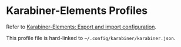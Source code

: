 # Karabiner-Elements Profiles

Refer to [Karabiner-Elements: Export and import configuration](https://karabiner-elements.pqrs.org/docs/manual/operation/export/).

This profile file is hard-linked to `~/.config/karabiner/karabiner.json`.
